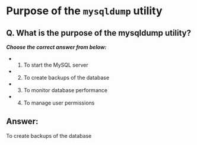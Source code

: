 # Purpose of the `mysqldump` utility

## Q. What is the purpose of the mysqldump utility?

***Choose the correct answer from below:***

  - 1. To start the MySQL server

  - 2. To create backups of the database

  - 3. To monitor database performance

  - 4. To manage user permissions


## Answer:

To create backups of the database
